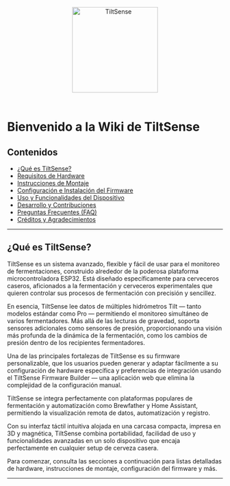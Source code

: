 <div align="center">
  <img src="{{ base_url }}/assets/logo-text.svg" alt="TiltSense" width="200" style="margin-bottom: 1.5rem;" />
</div>

# Bienvenido a la Wiki de TiltSense

## Contenidos

- [¿Qué es TiltSense?](#qué-es-tiltsense)
- [Requisitos de Hardware](Hardware.md)
- [Instrucciones de Montaje](Assembly.md)
- [Configuración e Instalación del Firmware](Firmware-Setup.md)
- [Uso y Funcionalidades del Dispositivo](Usage.md)
- [Desarrollo y Contribuciones](Development.md)
- [Preguntas Frecuentes (FAQ)](FAQ.md)
- [Créditos y Agradecimientos](Credits.md)

---

## ¿Qué es TiltSense?

TiltSense es un sistema avanzado, flexible y fácil de usar para el monitoreo de fermentaciones, construido alrededor de la poderosa plataforma microcontroladora ESP32. Está diseñado específicamente para cerveceros caseros, aficionados a la fermentación y cerveceros experimentales que quieren controlar sus procesos de fermentación con precisión y sencillez.

En esencia, TiltSense lee datos de múltiples hidrómetros Tilt — tanto modelos estándar como Pro — permitiendo el monitoreo simultáneo de varios fermentadores. Más allá de las lecturas de gravedad, soporta sensores adicionales como sensores de presión, proporcionando una visión más profunda de la dinámica de la fermentación, como los cambios de presión dentro de los recipientes fermentadores.

Una de las principales fortalezas de TiltSense es su firmware personalizable, que los usuarios pueden generar y adaptar fácilmente a su configuración de hardware específica y preferencias de integración usando el TiltSense Firmware Builder — una aplicación web que elimina la complejidad de la configuración manual.

TiltSense se integra perfectamente con plataformas populares de fermentación y automatización como Brewfather y Home Assistant, permitiendo la visualización remota de datos, automatización y registro.

Con su interfaz táctil intuitiva alojada en una carcasa compacta, impresa en 3D y magnética, TiltSense combina portabilidad, facilidad de uso y funcionalidades avanzadas en un solo dispositivo que encaja perfectamente en cualquier setup de cerveza casera.

Para comenzar, consulta las secciones a continuación para listas detalladas de hardware, instrucciones de montaje, configuración del firmware y más.

---
